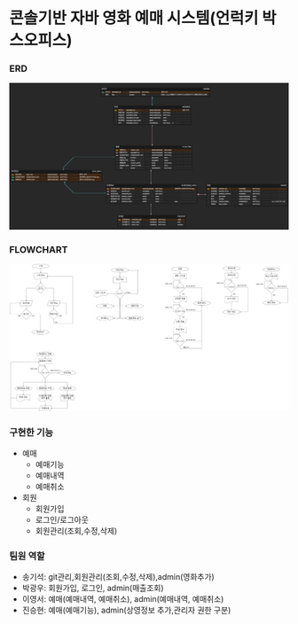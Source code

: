 # 콘솔기반 자바 영화 예매 시스템(언럭키 박스오피스)

### ERD
![ERD IMG](./md/img/ERD.png)

### FLOWCHART
![FLOW CHART](./md/img/flowchart.png)

### 구현한 기능

* 예매
    * 예매기능
    * 예매내역
    * 예매취소
* 회원
    * 회원가입
    * 로그인/로그아웃
    * 회원관리(조회,수정,삭제)

### 팀원 역할

* 송기석: git관리,회원관리(조회,수정,삭제),admin(영화추가)
* 박광우: 회원가입, 로그인, admin(매출조회)
* 이영서: 예매(예매내역, 예매취소), admin(예매내역, 예매취소)
* 진승현: 예매(예매기능), admin(상영정보 추가,관리자 권한 구분)

